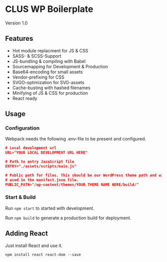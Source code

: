 # CLUS WP Boilerplate

Version 1.0

## Features

- Hot module replacment for JS & CSS
- SASS- & SCSS-Support
- JS-bundling & compiling with Babel
- Sourcemapping for Development & Production
- Base64-encoding for small assets
- Vendor-prefixing for CSS
- SVGO-optimization for SVG-assets
- Cache-busting with hashed filenames
- Minifying of JS & CSS for production
- React ready

## Usage

### Configuration

Webpack needs the following .env-file to be present and configured.

```json
# Local development url
URL="YOUR LOCAL DEVELOPMENT URL HERE"

# Path to entry JavaScript file
ENTRY="./assets/scripts/main.js"

# Public path for files. This should be our WordPress theme path and will be
# used in the manifest.json file.
PUBLIC_PATH="/wp-content/themes/YOUR THEME NAME HERE/build/"

```

### Start & Build

Run `npm start` to started with development.

Run `npm build` to generate a production build for deployment.

## Adding React

Just install React and use it.

```
npm install react react-dom --save
```
